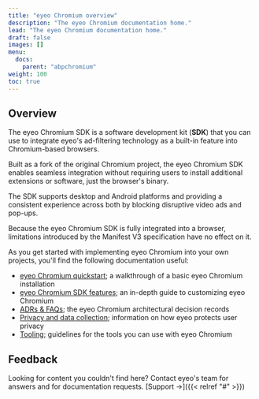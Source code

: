 ```yaml
---
title: "eyeo Chromium overview"
description: "The eyeo Chromium documentation home."
lead: "The eyeo Chromium documentation home."
draft: false
images: []
menu:
  docs:
    parent: "abpchromium"
weight: 100
toc: true
---
```


## Overview

The eyeo Chromium SDK is a software development kit (**SDK**) that you can use to integrate eyeo's ad-filtering technology as a built-in feature into Chromium-based browsers.

Built as a fork of the original Chromium project, the eyeo Chromium SDK enables seamless integration without requiring users to install additional extensions or software, just the browser's binary.

The SDK supports desktop and Android platforms and providing a consistent experience across both by blocking disruptive video ads and pop-ups.

Because the eyeo Chromium SDK is fully integrated into a browser, limitations introduced by the Manifest V3 specification have no effect on it.

As you get started with implementing eyeo Chromium into your own projects, you'll find the following documentation useful:

- [eyeo Chromium quickstart](/docs/abpchromium/quickstart); a walkthrough of a basic eyeo Chromium installation
- [eyeo Chromium SDK features](/docs/abpchromium/abpfeatures); an in-depth guide to customizing eyeo Chromium
- [ADRs & FAQs](/docs/abpchromium/faq); the eyeo Chromium architectural decision records
- [Privacy and data collection](/docs/abpchromium/privacy); information on how eyeo protects user privacy
- [Tooling](#); guidelines for the tools you can use with eyeo Chromium


## Feedback

Looking for content you couldn't find here? Contact eyeo's team for answers and for documentation requests. [Support →]({{< relref "#" >}})

